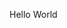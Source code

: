 <!DOCTYPE html>
<html>
    <head>
        <title>Julia Nosal</title>
    </head>
    <body>
        <p style="color: "red";">Hello World</p>
    </body>
</html>
